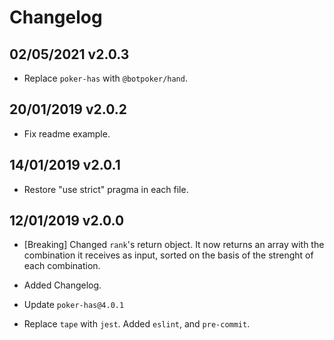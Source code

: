 # Changelog

## 02/05/2021 v2.0.3

* Replace `poker-has` with `@botpoker/hand`.

## 20/01/2019 v2.0.2

* Fix readme example.

## 14/01/2019 v2.0.1

* Restore "use strict" pragma in each file.

## 12/01/2019 v2.0.0

* [Breaking] Changed `rank`'s return object. It now returns an array with the combination it receives as input, sorted on the basis of the strenght of each combination.

* Added Changelog.

* Update `poker-has@4.0.1`

* Replace `tape` with `jest`. Added `eslint`, and `pre-commit`.
